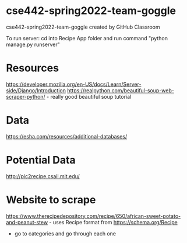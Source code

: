 # cse442-spring2022-team-goggle
cse442-spring2022-team-goggle created by GitHub Classroom

To run server: cd into Recipe App folder and run command "python manage.py runserver"

# Resources
https://developer.mozilla.org/en-US/docs/Learn/Server-side/Django/Introduction
https://realpython.com/beautiful-soup-web-scraper-python/ - really good beautiful soup tutorial
# Data
https://esha.com/resources/additional-databases/

# Potential Data
http://pic2recipe.csail.mit.edu/

# Website to scrape
https://www.therecipedepository.com/recipe/650/african-sweet-potato-and-peanut-stew - uses Recipe format from https://schema.org/Recipe
  - go to categories and go through each one
